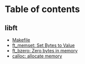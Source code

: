 # Table of contents

## libft

* [Makefile](README.md)
* [ft\_memset: Set Bytes to Value](libft/ft\_memset-set-bytes-to-value.md)
* [ft\_bzero: Zero bytes in memory](libft/ft\_bzero-zero-bytes-in-memory.md)
* [calloc: allocate memory](libft/calloc-allocate-memory.md)
